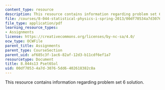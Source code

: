 ```yaml
---
content_type: resource
description: This resource contains information regarding problem set 6 solution.
file: /courses/8-044-statistical-physics-i-spring-2013/00df70534a7d30765dd6402618382c8a_MIT8_044S13_pss6.pdf
file_type: application/pdf
learning_resource_types:
- Assignments
license: https://creativecommons.org/licenses/by-nc-sa/4.0/
ocw_type: OCWFile
parent_title: Assignments
parent_type: CourseSection
parent_uid: af685c3f-1ac6-82af-12d3-b11cdf6ef1a7
resourcetype: Document
title: 8.044s13 Pset6Sol
uid: 00df7053-4a7d-3076-5dd6-402618382c8a
---
```

This resource contains information regarding problem set 6 solution.